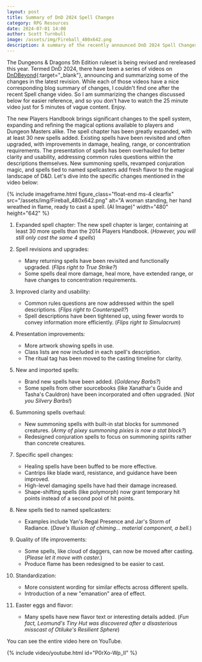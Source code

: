 ```yaml
---
layout: post
title: Summary of DnD 2024 Spell Changes
category: RPG Resources
date: 2024-07-01 14:00
author: Scott Turnbull
image: /assets/img/Fireball_480x642.png
description: A summary of the recently announced DnD 2024 Spell Changes.
---
```


The Dungeons & Dragons 5th Edition ruleset is being revised and rereleased this year. Termed DnD 2024, there have been a series of videos on [DnDBeyond](https://dndbeyond.com){:target="_blank"}, announcing and summarizing some of the changes in the latest revision. While each of those videos have a nice corresponding blog summary of changes, I couldn't find one after the recent Spell change video. So I am summarizing the changes discussed below for easier reference, and so you don't have to watch the 25 minute video just for 5 minutes of vague content. Enjoy.

The new Players Handbook brings significant changes to the spell system, expanding and refining the magical options available to players and Dungeon Masters alike. The spell chapter has been greatly expanded, with at least 30 new spells added. Existing spells have been revisited and often upgraded, with improvements in damage, healing, range, or concentration requirements. The presentation of spells has been overhauled for better clarity and usability, addressing common rules questions within the descriptions themselves. New summoning spells, revamped conjuration magic, and spells tied to named spellcasters add fresh flavor to the magical landscape of D&D. Let's dive into the specific changes mentioned in the video below:

{% include imageframe.html
  figure_class="float-end ms-4 clearfix"
  src="/assets/img/Fireball_480x642.png"
  alt="A woman standing, her hand wreathed in flame, ready to cast a spell. (AI Image)"
  width="480" height="642"
 %}

1. Expanded spell chapter: The new spell chapter is larger, containing at least 30 more spells than the 2014 Players Handbook. (*However, you will still only cast the same 4 spells*)

2. Spell revisions and upgrades:
   - Many returning spells have been revisited and functionally upgraded. (*Flips right to True Strike?*)
   - Some spells deal more damage, heal more, have extended range, or have changes to concentration requirements.

3. Improved clarity and usability:
   - Common rules questions are now addressed within the spell descriptions. (*Flips right to Counterspell?*)
   - Spell descriptions have been tightened up, using fewer words to convey information more efficiently. (*Flips right to Simulacrum*)

4. Presentation improvements:
   - More artwork showing spells in use.
   - Class lists are now included in each spell's description.
   - The ritual tag has been moved to the casting timeline for clarity.

5. New and imported spells:
   - Brand new spells have been added. (*Goldeney Barbs?*)
   - Some spells from other sourcebooks (like Xanathar's Guide and Tasha's Cauldron) have been incorporated and often upgraded. (*Not you Silvery Barbs!*)

6. Summoning spells overhaul:
   - New summoning spells with built-in stat blocks for summoned creatures. (*Army of pixey summoning pixies is now a stat block?*)
   - Redesigned conjuration spells to focus on summoning spirits rather than concrete creatures.

7. Specific spell changes:
   - Healing spells have been buffed to be more effective.
   - Cantrips like blade ward, resistance, and guidance have been improved.
   - High-level damaging spells have had their damage increased.
   - Shape-shifting spells (like polymorph) now grant temporary hit points instead of a second pool of hit points.

8. New spells tied to named spellcasters:
   - Examples include Yan's Regal Presence and Jar's Storm of Radiance. (*Dave's Illusion of chiming... material component, a bell.*)

9. Quality of life improvements:
   - Some spells, like cloud of daggers, can now be moved after casting. (*Please let it move with caster.*)
   - Produce flame has been redesigned to be easier to cast.

10. Standardization:
    - More consistent wording for similar effects across different spells.
    - Introduction of a new "emanation" area of effect.

11. Easter eggs and flavor:
    - Many spells have new flavor text or interesting details added. (*Fun fact, Leomund's Tiny Hut was discovered after a disasterious misscast of Otiluke's Resilient Sphere*)

You can see the entire video here on YouTube.

{% include video/youtube.html id="P0rXo-Wp_II" %}